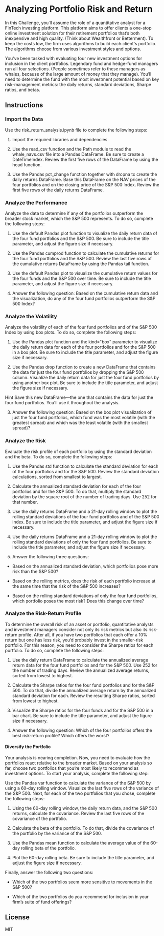 # Analyzing Portfolio Risk and Return
In this Challenge, you'll assume the role of a quantitative analyst for a FinTech investing platform. This platform aims to offer clients a one-stop online investment solution for their retirement portfolios that’s both inexpensive and high quality. (Think about Wealthfront or Betterment). To keep the costs low, the firm uses algorithms to build each client's portfolio. The algorithms choose from various investment styles and options.

You've been tasked with evaluating four new investment options for inclusion in the client portfolios. Legendary fund and hedge-fund managers run all four selections. (People sometimes refer to these managers as whales, because of the large amount of money that they manage). You’ll need to determine the fund with the most investment potential based on key risk-management metrics: the daily returns, standard deviations, Sharpe ratios, and betas.

## Instructions
### Import the Data
Use the risk_return_analysis.ipynb file to complete the following steps:

1. Import the required libraries and dependencies.

2. Use the read_csv function and the Path module to read the whale_navs.csv file into a Pandas DataFrame. Be sure to create a DateTimeIndex. Review the first five rows of the DataFrame by using the head function.

3. Use the Pandas pct_change function together with dropna to create the daily returns DataFrame. Base this DataFrame on the NAV prices of the four portfolios and on the closing price of the S&P 500 Index. Review the first five rows of the daily returns DataFrame.

### Analyze the Performance
Analyze the data to determine if any of the portfolios outperform the broader stock market, which the S&P 500 represents. To do so, complete the following steps:

1. Use the default Pandas plot function to visualize the daily return data of the four fund portfolios and the S&P 500. Be sure to include the title parameter, and adjust the figure size if necessary.

2. Use the Pandas cumprod function to calculate the cumulative returns for the four fund portfolios and the S&P 500. Review the last five rows of the cumulative returns DataFrame by using the Pandas tail function.

3. Use the default Pandas plot to visualize the cumulative return values for the four funds and the S&P 500 over time. Be sure to include the title parameter, and adjust the figure size if necessary.

4. Answer the following question: Based on the cumulative return data and the visualization, do any of the four fund portfolios outperform the S&P 500 Index?

### Analyze the Volatility
Analyze the volatility of each of the four fund portfolios and of the S&P 500 Index by using box plots. To do so, complete the following steps:

1. Use the Pandas plot function and the kind="box" parameter to visualize the daily return data for each of the four portfolios and for the S&P 500 in a box plot. Be sure to include the title parameter, and adjust the figure size if necessary.

2. Use the Pandas drop function to create a new DataFrame that contains the data for just the four fund portfolios by dropping the S&P 500 column. Visualize the daily return data for just the four fund portfolios by using another box plot. Be sure to include the title parameter, and adjust the figure size if necessary.

Hint Save this new DataFrame—the one that contains the data for just the four fund portfolios. You’ll use it throughout the analysis.

3. Answer the following question: Based on the box plot visualization of just the four fund portfolios, which fund was the most volatile (with the greatest spread) and which was the least volatile (with the smallest spread)?

### Analyze the Risk
Evaluate the risk profile of each portfolio by using the standard deviation and the beta. To do so, complete the following steps:

1. Use the Pandas std function to calculate the standard deviation for each of the four portfolios and for the S&P 500. Review the standard deviation calculations, sorted from smallest to largest.

2. Calculate the annualized standard deviation for each of the four portfolios and for the S&P 500. To do that, multiply the standard deviation by the square root of the number of trading days. Use 252 for that number.

3. Use the daily returns DataFrame and a 21-day rolling window to plot the rolling standard deviations of the four fund portfolios and of the S&P 500 index. Be sure to include the title parameter, and adjust the figure size if necessary.

4. Use the daily returns DataFrame and a 21-day rolling window to plot the rolling standard deviations of only the four fund portfolios. Be sure to include the title parameter, and adjust the figure size if necessary.

5. Answer the following three questions:

* Based on the annualized standard deviation, which portfolios pose more risk than the S&P 500?

* Based on the rolling metrics, does the risk of each portfolio increase at the same time that the risk of the S&P 500 increases?

* Based on the rolling standard deviations of only the four fund portfolios, which portfolio poses the most risk? Does this change over time?

### Analyze the Risk-Return Profile
To determine the overall risk of an asset or portfolio, quantitative analysts and investment managers consider not only its risk metrics but also its risk-return profile. After all, if you have two portfolios that each offer a 10% return but one has less risk, you’d probably invest in the smaller-risk portfolio. For this reason, you need to consider the Sharpe ratios for each portfolio. To do so, complete the following steps:

1. Use the daily return DataFrame to calculate the annualized average return data for the four fund portfolios and for the S&P 500. Use 252 for the number of trading days. Review the annualized average returns, sorted from lowest to highest.

2. Calculate the Sharpe ratios for the four fund portfolios and for the S&P 500. To do that, divide the annualized average return by the annualized standard deviation for each. Review the resulting Sharpe ratios, sorted from lowest to highest.

3. Visualize the Sharpe ratios for the four funds and for the S&P 500 in a bar chart. Be sure to include the title parameter, and adjust the figure size if necessary.

4. Answer the following question: Which of the four portfolios offers the best risk-return profile? Which offers the worst?

#### Diversify the Portfolio
Your analysis is nearing completion. Now, you need to evaluate how the portfolios react relative to the broader market. Based on your analysis so far, choose two portfolios that you’re most likely to recommend as investment options. To start your analysis, complete the following step:

Use the Pandas var function to calculate the variance of the S&P 500 by using a 60-day rolling window. Visualize the last five rows of the variance of the S&P 500.
Next, for each of the two portfolios that you chose, complete the following steps:

1. Using the 60-day rolling window, the daily return data, and the S&P 500 returns, calculate the covariance. Review the last five rows of the covariance of the portfolio.

2. Calculate the beta of the portfolio. To do that, divide the covariance of the portfolio by the variance of the S&P 500.

3. Use the Pandas mean function to calculate the average value of the 60-day rolling beta of the portfolio.

4. Plot the 60-day rolling beta. Be sure to include the title parameter, and adjust the figure size if necessary.

Finally, answer the following two questions:

* Which of the two portfolios seem more sensitive to movements in the S&P 500?

* Which of the two portfolios do you recommend for inclusion in your firm’s suite of fund offerings?

## License 
MIT
